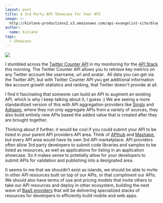 ```yaml
---
layout: post
title: A 3rd Party API Showcase for Your API
image: >-
  http://kinlane-productions2.s3.amazonaws.com/api-evangelist-site/blog/twitter-counter-api-2.png
author:
  name: kinlane
tags:
  - Showcase
---
```

[![](https://s3.amazonaws.com/kinlane-productions2/api-evangelist/twitter-counter-api-2.png)](http://twittercounter.com/pages/api "Twitter Counter API")

I stumbled across the [Twitter Counter API](http://twittercounter.com/pages/api "Twitter Counter API") in my monitoring for the [API Stack](http://theapistack.com) this morning. The Twitter Counter API allows you to retrieve key metrics on any Twitter account like username, url and avatar.  All data you can get via the Twitter API, but with Twitter Counter API you get additional information like account growth statistics and ranking, that Twitter doesn't provide at all.

I find it fascinating that someone can build an API to augment an existing API, which is why I keep talking about it, I guess :) We are seeing a more standardized version of this with API aggregation providers like [Singly](http://singly.com "Singly") and [Adigami](http://adigami.com), where they not only aggregate APIs from a variety of sources, they also build entirely new APIs based the added value that is created after they are brought together.

Thinking about if further, it would be cool if you could submit your API to be listed in your parent API providers API area. Think of [APIhub](http://apihub.com "APIHub") and [Mashape](http://mashape.com "Mashape"), but every API area would have its own 3rd API marketplace. API providers often allow 3rd party developers to submit code libraries and samples to be listed as resources, as well as applications for listing in an application showcase. So it makes sense to potetially allow for your developers to submit APIs for validation and publishing into a designated area.

It seems to me that we shouldn’t exist as islands, we should be able to invite in other API resources built on top of our APIs, or that compliment our APIs. We should also have terms of use and pricing models that invite others to take our API resources and deploy in other ecosystem, building the next wave of [BaaS providers](http://apievangelist.com/trends/baas.php "BaaS Providers") that will be delivering specialized stacks of resources for developers to efficiently build mobile and web apps.